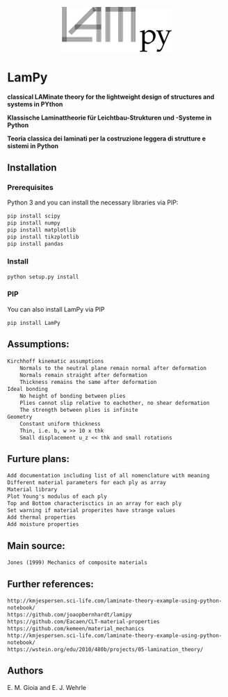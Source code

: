 <p align=center><img width="50%" src="figures/LamPy.png"></p>

# LamPy 

**classical LAMinate theory for the lightweight design of structures and systems in PYthon**

**Klassische Laminattheorie für Leichtbau-Strukturen und -Systeme in Python**

**Teoria classica dei laminati per la costruzione leggera di strutture e sistemi in Python**


## Installation
### Prerequisites
Python 3 and you can install the necessary libraries via PIP:
```
pip install scipy
pip install numpy
pip install matplotlib
pip install tikzplotlib
pip install pandas
```

### Install
```
python setup.py install
```

### PIP
You can also install LamPy via PIP
```
pip install LamPy
```

## Assumptions:
    Kirchhoff kinematic assumptions
        Normals to the neutral plane remain normal after deformation
        Normals remain straight after deformation
        Thickness remains the same after deformation
    Ideal bonding
        No height of bonding between plies
        Plies cannot slip relative to eachother, no shear deformation
        The strength between plies is infinite
    Geometry
        Constant uniform thickness
        Thin, i.e. b, w >> 10 x thk
        Small displacement u_z << thk and small rotations

## Furture plans:
    Add documentation including list of all nomenclature with meaning
    Different material parameters for each ply as array
    Material library
    Plot Young's modulus of each ply
    Top and Bottom characterisctics in an array for each ply
    Set warning if material properites have strange values
    Add thermal properties
    Add moisture properties

## Main source:
    Jones (1999) Mechanics of composite materials

## Further references:
    http://kmjespersen.sci-life.com/laminate-theory-example-using-python-notebook/
    https://github.com/joaopbernhardt/lamipy
    https://github.com/Eacaen/CLT-material-properties
    https://github.com/kemeen/material_mechanics
    http://kmjespersen.sci-life.com/laminate-theory-example-using-python-notebook/
    https://wstein.org/edu/2010/480b/projects/05-lamination_theory/
    
## Authors
E. M. Gioia and E. J. Wehrle

